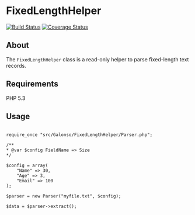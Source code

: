 # FixedLengthHelper

[![Build Status](https://travis-ci.org/g-alonso/FixedLengthParser.svg)](https://travis-ci.org/g-alonso/FixedLengthParser)
[![Coverage Status](https://coveralls.io/repos/g-alonso/FixedLengthParser/badge.svg?branch=master&service=github)](https://coveralls.io/github/g-alonso/FixedLengthParser?branch=master)

## About

The `FixedLengthHelper` class is a read-only helper to parse fixed-length text records.

## Requirements

PHP 5.3

## Usage

```

require_once "src/Galonso/FixedLengthHelper/Parser.php";

/**
* @var $config FieldName => Size
*/

$config = array(
    "Name" => 30,
    "Age" => 3,
    "Email" => 100
);

$parser = new Parser("myfile.txt", $config);

$data = $parser->extract();


```
